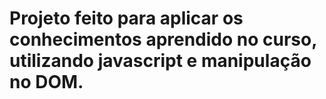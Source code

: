 # Projeto feito para aplicar os conhecimentos aprendido no curso, utilizando javascript e manipulação no DOM.
